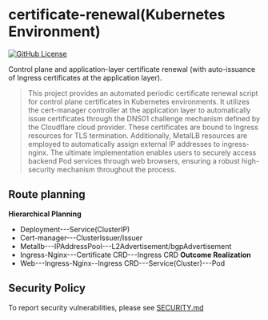 # certificate-renewal(Kubernetes Environment)
[![GitHub License](https://img.shields.io/badge/License-Apache%202.0-blue.svg)](https://www.apache.org/licenses/LICENSE-2.0)

Control plane and application-layer certificate renewal (with auto-issuance of Ingress certificates at the application layer).

>This project provides an automated periodic certificate renewal script for control plane certificates in Kubernetes environments. It utilizes the cert-manager controller at the application layer to automatically issue certificates through the DNS01 challenge mechanism defined by the Cloudflare cloud provider. These certificates are bound to Ingress resources for TLS termination. Additionally, MetalLB resources are employed to automatically assign external IP addresses to ingress-nginx. The ultimate implementation enables users to securely access backend Pod services through web browsers, ensuring a robust high-security mechanism throughout the process.


## Route planning
**Hierarchical Planning**
- Deployment---Service(ClusterIP)
- Cert-manager---ClusterIssuer/Issuer
- Metallb---IPAddressPool---L2Advertisement/bgpAdvertisement
- Ingress-Nginx---Certificate CRD---Ingress CRD
**Outcome Realization**
- Web---Ingress-Nginx--Ingress CRD---Service(Cluster)---Pod


## Security Policy
To report security vulnerabilities, please see [SECURITY.md](SECURITY.md)
